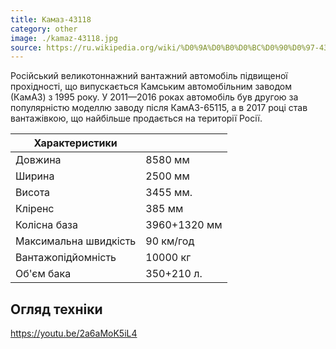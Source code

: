 ```yaml
---
title: Камаз-43118
category: other
image: ./kamaz-43118.jpg
source: https://ru.wikipedia.org/wiki/%D0%9A%D0%B0%D0%BC%D0%90%D0%97-43118
---
```


Російський великотоннажний вантажний автомобіль підвищеної прохідності, що випускається Камським автомобільним заводом (КамАЗ) з 1995 року. У 2011—2016 роках автомобіль був другою за популярністю моделлю заводу після КамАЗ-65115, а в 2017 році став вантажівкою, що найбільше продається на території Росії.

| Характеристики        |              |
| --------------------- | ------------ |
| Довжина               | 8580 мм      |
| Ширина                | 2500 мм      |
| Висота                | 3455 мм.     |
| Кліренс               | 385 мм       |
| Колісна база          | 3960+1320 мм |
| Максимальна швидкість | 90 км/год    |
| Вантажопідйомність    | 10000 кг     |
| Об'єм бака            | 350+210 л.   |

## Огляд техніки

https://youtu.be/2a6aMoK5iL4
